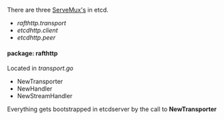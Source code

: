 
There are three
[ServeMux's](http://golang.org/pkg/net/http/#ServeMux) in etcd.

* *rafthttp.transport*
* *etcdhttp.client*
* *etcdhttp.peer*

#### package: rafthttp

Located in *transport.go*

* NewTransporter
* NewHandler
* NewStreamHandler

Everything gets bootstrapped in etcdserver by the call to **NewTransporter**
